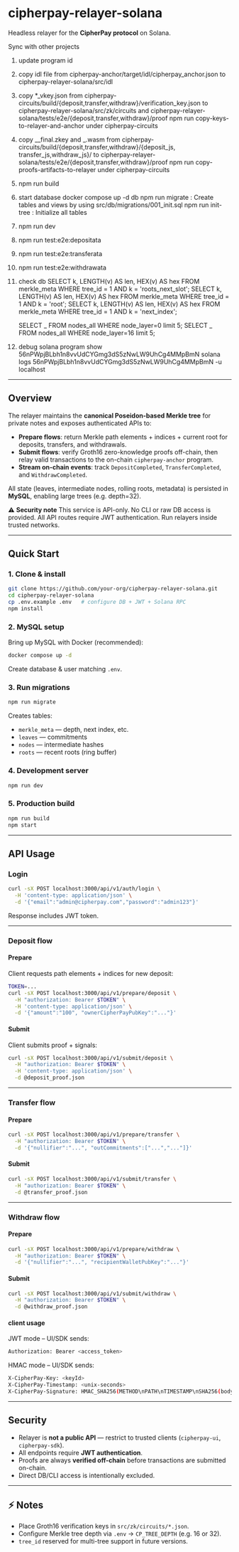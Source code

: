 # cipherpay-relayer-solana

Headless relayer for the **CipherPay protocol** on Solana.

Sync with other projects

1. update program id
2. copy idl file from cipherpay-anchor/target/idl/cipherpay_anchor.json to cipherpay-relayer-solana/src/idl
3. copy \*\_vkey.json from cipherpay-circuits/build/{deposit,transfer,withdraw}/verification_key.json to cipherpay-relayer-solana/src/zk/circuits and cipherpay-relayer-solana/tests/e2e/{deposit,transfer,withdraw}/proof
   npm run copy-keys-to-relayer-and-anchor under cipherpay-circuits
4. copy _\_final.zkey and _.wasm from cipherpay-circuits/build/{deposit,transfer,withdraw}/{deposit_js, transfer_js,withdraw_js}/ to cipherpay-relayer-solana/tests/e2e/{deposit,transfer,withdraw}/proof
   npm run copy-proofs-artifacts-to-relayer under cipherpay-circuits
5. npm run build
6. start database
   docker compose up -d db
   npm run migrate : Create tables and views by using src/db/migrations/001_init.sql
   npm run init-tree : Initialize all tables
7. npm run dev
8. npm run test:e2e:depositata
9. npm run test:e2e:transferata
10. npm run test:e2e:withdrawata
11. check db
    SELECT k, LENGTH(v) AS len, HEX(v) AS hex FROM merkle_meta WHERE tree_id = 1 AND k = 'roots_next_slot';
    SELECT k, LENGTH(v) AS len, HEX(v) AS hex FROM merkle_meta WHERE tree_id = 1 AND k = 'root';
    SELECT k, LENGTH(v) AS len, HEX(v) AS hex FROM merkle_meta WHERE tree_id = 1 AND k = 'next_index';

    SELECT _ FROM nodes_all WHERE node_layer=0 limit 5;
    SELECT _ FROM nodes_all WHERE node_layer=16 limit 5;

12. debug
    solana program show 56nPWpjBLbh1n8vvUdCYGmg3dS5zNwLW9UhCg4MMpBmN
    solana logs 56nPWpjBLbh1n8vvUdCYGmg3dS5zNwLW9UhCg4MMpBmN -u localhost

---

## Overview

The relayer maintains the **canonical Poseidon-based Merkle tree** for private notes and exposes authenticated APIs to:

- **Prepare flows**: return Merkle path elements + indices + current root for deposits, transfers, and withdrawals.
- **Submit flows**: verify Groth16 zero-knowledge proofs off-chain, then relay valid transactions to the on-chain `cipherpay-anchor` program.
- **Stream on-chain events**: track `DepositCompleted`, `TransferCompleted`, and `WithdrawCompleted`.

All state (leaves, intermediate nodes, rolling roots, metadata) is persisted in **MySQL**, enabling large trees (e.g. depth=32).

⚠️ **Security note**
This service is API-only. No CLI or raw DB access is provided.
All API routes require JWT authentication. Run relayers inside trusted networks.

---

## Quick Start

### 1. Clone & install

```bash
git clone https://github.com/your-org/cipherpay-relayer-solana.git
cd cipherpay-relayer-solana
cp .env.example .env   # configure DB + JWT + Solana RPC
npm install
```

### 2. MySQL setup

Bring up MySQL with Docker (recommended):

```bash
docker compose up -d
```

Create database & user matching `.env`.

### 3. Run migrations

```bash
npm run migrate
```

Creates tables:

- `merkle_meta` — depth, next index, etc.
- `leaves` — commitments
- `nodes` — intermediate hashes
- `roots` — recent roots (ring buffer)

### 4. Development server

```bash
npm run dev
```

### 5. Production build

```bash
npm run build
npm start
```

---

## API Usage

### Login

```bash
curl -sX POST localhost:3000/api/v1/auth/login \
  -H 'content-type: application/json' \
  -d '{"email":"admin@cipherpay.com","password":"admin123"}'
```

Response includes JWT token.

---

### Deposit flow

#### Prepare

Client requests path elements + indices for new deposit:

```bash
TOKEN=...
curl -sX POST localhost:3000/api/v1/prepare/deposit \
  -H "authorization: Bearer $TOKEN" \
  -H 'content-type: application/json' \
  -d '{"amount":"100", "ownerCipherPayPubKey":"..."}'
```

#### Submit

Client submits proof + signals:

```bash
curl -sX POST localhost:3000/api/v1/submit/deposit \
  -H "authorization: Bearer $TOKEN" \
  -H 'content-type: application/json' \
  -d @deposit_proof.json
```

---

### Transfer flow

#### Prepare

```bash
curl -sX POST localhost:3000/api/v1/prepare/transfer \
  -H "authorization: Bearer $TOKEN" \
  -d '{"nullifier":"...", "outCommitments":["...","..."]}'
```

#### Submit

```bash
curl -sX POST localhost:3000/api/v1/submit/transfer \
  -H "authorization: Bearer $TOKEN" \
  -d @transfer_proof.json
```

---

### Withdraw flow

#### Prepare

```bash
curl -sX POST localhost:3000/api/v1/prepare/withdraw \
  -H "authorization: Bearer $TOKEN" \
  -d '{"nullifier":"...", "recipientWalletPubKey":"..."}'
```

#### Submit

```bash
curl -sX POST localhost:3000/api/v1/submit/withdraw \
  -H "authorization: Bearer $TOKEN" \
  -d @withdraw_proof.json
```

#### client usage

JWT mode – UI/SDK sends:

```bash
Authorization: Bearer <access_token>
```

HMAC mode – UI/SDK sends:

```bash
X-CipherPay-Key: <keyId>
X-CipherPay-Timestamp: <unix-seconds>
X-CipherPay-Signature: HMAC_SHA256(METHOD\nPATH\nTIMESTAMP\nSHA256(body))
```

---

## Security

- Relayer is **not a public API** — restrict to trusted clients (`cipherpay-ui`, `cipherpay-sdk`).
- All endpoints require **JWT authentication**.
- Proofs are always **verified off-chain** before transactions are submitted on-chain.
- Direct DB/CLI access is intentionally excluded.

---

## ⚡ Notes

- Place Groth16 verification keys in `src/zk/circuits/*.json`.
- Configure Merkle tree depth via `.env` → `CP_TREE_DEPTH` (e.g. 16 or 32).
- `tree_id` reserved for multi-tree support in future versions.
